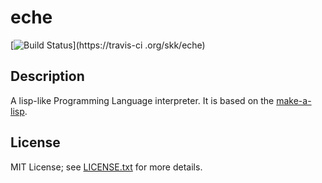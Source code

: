 # eche

[![Build Status](https://travis-ci.org/skk/eche.svg?branch=master)](https://travis-ci
.org/skk/eche)

## Description

A lisp-like Programming Language interpreter.  It is based on the
[make-a-lisp](https://github.com/kanaka/mal).

## License

MIT License; see [LICENSE.txt](LICENSE.txt) for more details.